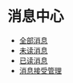 # 消息中心
* [全部消息](all_message)
* [未读消息](unread_message)
* [已读消息](read_message)
* [消息接受管理](message_acceptance_management)